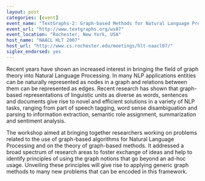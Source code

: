```yaml
---
layout: post
categories: [event]
event_name: "TextGraphs-2: Graph-based Methods for Natural Language Processing"
event_url: "http://www.textgraphs.org/ws07"
event_location: "Rochester, New York, USA"
host_name: "NAACL HLT 2007"
host_url: "http://www.cs.rochester.edu/meetings/hlt-naacl07/"
siglex_endorsed: yes
---
```

Recent years have shown an increased interest in bringing the field of graph theory into Natural Language Processing. In many NLP applications entities can be naturally represented as nodes in a graph and relations between them can be represented as edges. Recent research has shown that graph-based representations of linguistic units as diverse as words, sentences and documents give rise to novel and efficient solutions in a variety of NLP tasks, ranging from part of speech tagging, word sense disambiguation and parsing to information extraction, semantic role assignment, summarization and sentiment analysis.

The workshop aimed at bringing together researchers working on problems related to the use of graph-based algorithms for Natural Language Processing and on the theory of graph-based methods. It addressed a broad spectrum of research areas to foster exchange of ideas and help to identify principles of using the graph notions that go beyond an ad-hoc usage. Unveiling these principles will give rise to applying generic graph methods to many new problems that can be encoded in this framework.